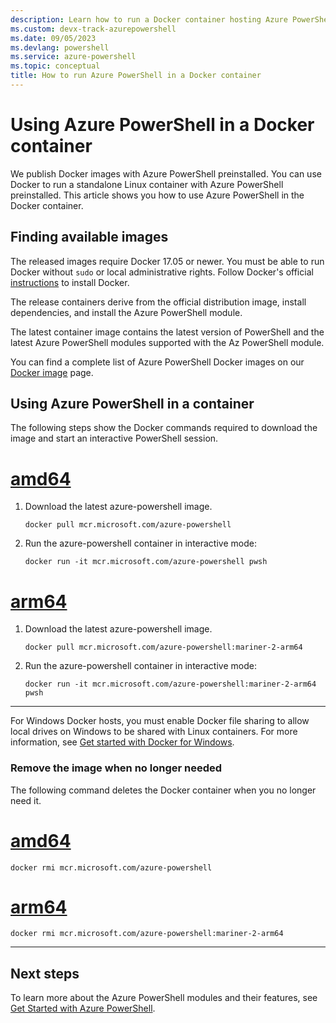 ```yaml
---
description: Learn how to run a Docker container hosting Azure PowerShell. Docker gets you started quickly with an isolated environment in which to run Azure PowerShell.
ms.custom: devx-track-azurepowershell
ms.date: 09/05/2023  
ms.devlang: powershell
ms.service: azure-powershell
ms.topic: conceptual
title: How to run Azure PowerShell in a Docker container
---
```


# Using Azure PowerShell in a Docker container

We publish Docker images with Azure PowerShell preinstalled. You can use Docker to run a standalone
Linux container with Azure PowerShell preinstalled. This article shows you how to use Azure
PowerShell in the Docker container.

## Finding available images

The released images require Docker 17.05 or newer. You must be able to run Docker without `sudo` or
local administrative rights. Follow Docker's official [instructions][install] to install Docker.

The release containers derive from the official distribution image, install dependencies, and
install the Azure PowerShell module.

The latest container image contains the latest version of PowerShell and the latest Azure PowerShell
modules supported with the Az PowerShell module.

You can find a complete list of Azure PowerShell Docker images on our [Docker image][az image] page.

## Using Azure PowerShell in a container

The following steps show the Docker commands required to download the image and start an interactive
PowerShell session.

# [amd64](#tab/amd64)

1. Download the latest azure-powershell image.

   ```console
   docker pull mcr.microsoft.com/azure-powershell
   ```

1. Run the azure-powershell container in interactive mode:

   ```console
   docker run -it mcr.microsoft.com/azure-powershell pwsh
   ```

# [arm64](#tab/arm64)

1. Download the latest azure-powershell image.

   ```console
   docker pull mcr.microsoft.com/azure-powershell:mariner-2-arm64
   ```

1. Run the azure-powershell container in interactive mode:

   ```console
   docker run -it mcr.microsoft.com/azure-powershell:mariner-2-arm64 pwsh
   ```

---

For Windows Docker hosts, you must enable Docker file sharing to allow local drives on Windows to be
shared with Linux containers. For more information, see
[Get started with Docker for Windows][file-sharing].

### Remove the image when no longer needed

The following command deletes the Docker container when you no longer need it.

# [amd64](#tab/amd64)

```console
docker rmi mcr.microsoft.com/azure-powershell
```

# [arm64](#tab/arm64)

```console
docker rmi mcr.microsoft.com/azure-powershell:mariner-2-arm64
```

---

## Next steps

To learn more about the Azure PowerShell modules and their features, see
[Get Started with Azure PowerShell](get-started-azureps.md).

<!-- link references -->
[install]: https://docs.docker.com/engine/installation/
[az image]: https://hub.docker.com/_/microsoft-azure-powershell
[file-sharing]: https://docs.docker.com/docker-for-windows/#file-sharing
